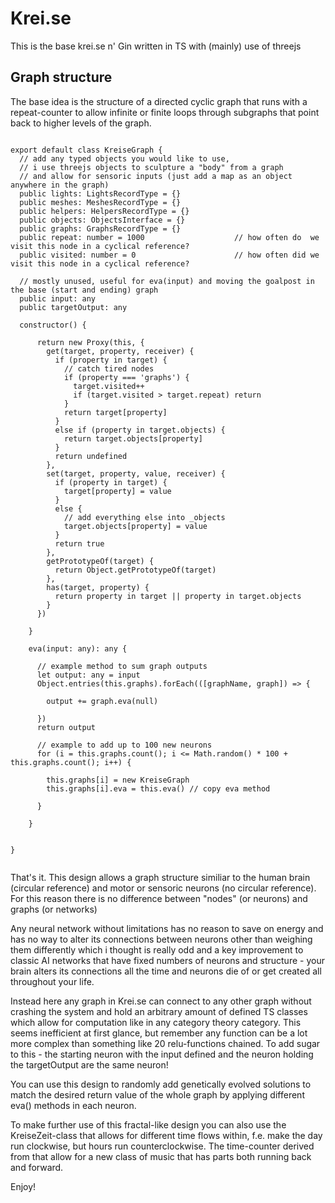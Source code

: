 # Krei.se

This is the base krei.se n' Gin written in TS with (mainly) use of threejs

## Graph structure

The base idea is the structure of a directed cyclic graph that runs with a repeat-counter to allow infinite or finite loops through subgraphs that point back to higher levels of the graph.

```

export default class KreiseGraph {
  // add any typed objects you would like to use,
  // i use threejs objects to sculpture a "body" from a graph
  // and allow for sensoric inputs (just add a map as an object anywhere in the graph)
  public lights: LightsRecordType = {}
  public meshes: MeshesRecordType = {}
  public helpers: HelpersRecordType = {}
  public objects: ObjectsInterface = {}
  public graphs: GraphsRecordType = {}
  public repeat: number = 1000                    // how often do  we visit this node in a cyclical reference?
  public visited: number = 0                      // how often did we visit this node in a cyclical reference?

  // mostly unused, useful for eva(input) and moving the goalpost in the base (start and ending) graph
  public input: any
  public targetOutput: any
  
  constructor() {

      return new Proxy(this, {
        get(target, property, receiver) {
          if (property in target) {
            // catch tired nodes
            if (property === 'graphs') {
              target.visited++
              if (target.visited > target.repeat) return
            }
            return target[property]
          }
          else if (property in target.objects) {
            return target.objects[property]
          }
          return undefined
        },
        set(target, property, value, receiver) {
          if (property in target) {
            target[property] = value
          }
          else {
            // add everything else into _objects
            target.objects[property] = value
          }
          return true
        },
        getPrototypeOf(target) {
          return Object.getPrototypeOf(target)
        },
        has(target, property) {
          return property in target || property in target.objects
        }
      })

    }

    eva(input: any): any {

      // example method to sum graph outputs
      let output: any = input
      Object.entries(this.graphs).forEach(([graphName, graph]) => {
        
        output += graph.eva(null)

      })
      return output

      // example to add up to 100 new neurons
      for (i = this.graphs.count(); i <= Math.random() * 100 + this.graphs.count(); i++) {

        this.graphs[i] = new KreiseGraph
        this.graphs[i].eva = this.eva() // copy eva method

      }

    }


}
    
```

That's it. This design allows a graph structure similiar to the human brain (circular reference) and motor or sensoric neurons (no circular reference). For this reason there is no difference between "nodes" (or neurons) and graphs (or networks)

Any neural network without limitations has no reason to save on energy and has no way to alter its connections between neurons other than weighing them differently which i thought is really odd and a key improvement to classic AI networks that have fixed numbers of neurons and structure - your brain alters its connections all the time and neurons die of or get created all throughout your life. 

Instead here any graph in Krei.se can connect to any other graph without crashing the system and hold an arbitrary amount of defined TS classes which allow for computation like in any category theory category. This seems inefficient at first glance, but remember any function can be a lot more complex than something like 20 relu-functions chained. To add sugar to this - the starting neuron with the input defined and the neuron holding the targetOutput are the same neuron!

You can use this design to randomly add genetically evolved solutions to match the desired return value of the whole graph by applying different eva() methods in each neuron.

To make further use of this fractal-like design you can also use the KreiseZeit-class that allows for different time flows within, f.e. make the day run clockwise, but hours run counterclockwise. The time-counter derived from that allow for a new class of music that has parts both running back and forward.

Enjoy!
